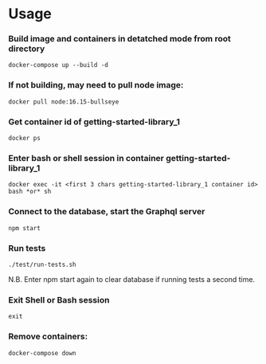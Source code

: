 # Usage

### Build image and containers in detatched mode from root directory

```
docker-compose up --build -d
```

### If not building, may need to pull node image:

```
docker pull node:16.15-bullseye
```

### Get container id of getting-started-library_1

```
docker ps
```

### Enter bash or shell session in container getting-started-library_1

```
docker exec -it <first 3 chars getting-started-library_1 container id> bash *or* sh
```

### Connect to the database, start the Graphql server

```
npm start
```

### Run tests

```
./test/run-tests.sh
```

N.B. Enter npm start again to clear database if running tests a second time.

### Exit Shell or Bash session

```
exit
```

### Remove containers:

```
docker-compose down
```
